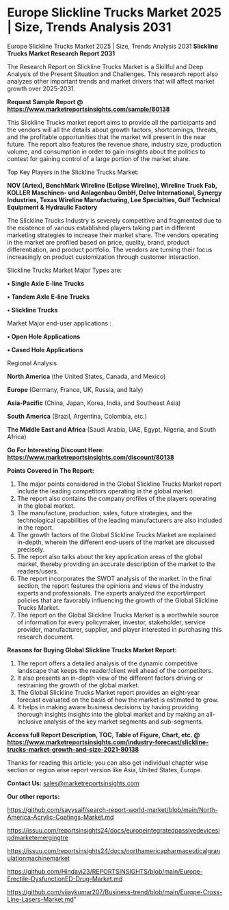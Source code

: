 # Europe Slickline Trucks Market 2025 | Size, Trends Analysis 2031
Europe Slickline Trucks Market 2025 | Size, Trends Analysis 2031
<strong>Slickline Trucks Market Research Report 2031</strong>

The Research Report on Slickline Trucks Market is a Skillful and Deep Analysis of the Present Situation and Challenges. This research report also analyzes other important trends and market drivers that will affect market growth over 2025-2031.

<strong>Request Sample Report @ <a href=https://www.marketreportsinsights.com/sample/80138>https://www.marketreportsinsights.com/sample/80138</a></strong>

This Slickline Trucks market report aims to provide all the participants and the vendors will all the details about growth factors, shortcomings, threats, and the profitable opportunities that the market will present in the near future. The report also features the revenue share, industry size, production volume, and consumption in order to gain insights about the politics to contest for gaining control of a large portion of the market share.

Top Key Players in the Slickline Trucks Market:

<strong>NOV (Artex), BenchMark Wireline (Eclipse Wireline), Wireline Truck Fab, KOLLER Maschinen- und Anlagenbau GmbH, Delve International, Synergy Industries, Texas Wireline Manufacturing, Lee Specialties, Gulf Technical Equipment & Hydraulic Factory</strong>

The Slickline Trucks Industry is severely competitive and fragmented due to the existence of various established players taking part in different marketing strategies to increase their market share. The vendors operating in the market are profiled based on price, quality, brand, product differentiation, and product portfolio. The vendors are turning their focus increasingly on product customization through customer interaction.

Slickline Trucks Market Major Types are:

<strong>• Single Axle E-line Trucks

• Tandem Axle E-line Trucks

• Slickline Trucks</strong>

Market Major end-user applications :

<strong>• Open Hole Applications

• Cased Hole Applications</strong>

Regional Analysis

</u><strong><b>North America</b></strong> (the United States, Canada, and Mexico)

<strong><b>Europe </b></strong>(Germany, France, UK, Russia, and Italy)

<strong><b>Asia-Pacific</b></strong> (China, Japan, Korea, India, and Southeast Asia)

<strong><b>South America</b></strong> (Brazil, Argentina, Colombia, etc.)

<strong><b>The Middle East and Africa</b></strong> (Saudi Arabia, UAE, Egypt, Nigeria, and South Africa)

<strong>Go For Interesting Discount Here: <a href=https://www.marketreportsinsights.com/discount/80138>https://www.marketreportsinsights.com/discount/80138</a></strong>

<strong>Points Covered in The Report:</strong>
<ol>
  <li>The major points considered in the Global Slickline Trucks Market report include the leading competitors operating in the global market.</li>
  <li>The report also contains the company profiles of the players operating in the global market.</li>
  <li>The manufacture, production, sales, future strategies, and the technological capabilities of the leading manufacturers are also included in the report.</li>
  <li>The growth factors of the Global Slickline Trucks Market are explained in-depth, wherein the different end-users of the market are discussed precisely.</li>
  <li>The report also talks about the key application areas of the global market, thereby providing an accurate description of the market to the readers/users.</li>
  <li>The report incorporates the SWOT analysis of the market. In the final section, the report features the opinions and views of the industry experts and professionals. The experts analyzed the export/import policies that are favorably influencing the growth of the Global Slickline Trucks Market.</li>
  <li>The report on the Global Slickline Trucks Market is a worthwhile source of information for every policymaker, investor, stakeholder, service provider, manufacturer, supplier, and player interested in purchasing this research document.</li>
</ol>
<strong>Reasons for Buying Global Slickline Trucks Market Report:</strong>

<ol>
  <li>The report offers a detailed analysis of the dynamic competitive landscape that keeps the reader/client well ahead of the competitors.</li>
  <li>It also presents an in-depth view of the different factors driving or restraining the growth of the global market.</li>
  <li>The Global Slickline Trucks Market report provides an eight-year forecast evaluated on the basis of how the market is estimated to grow.</li>
  <li>It helps in making aware business decisions by having providing thorough insights insights into the global market and by making an all-inclusive analysis of the key market segments and sub-segments.</li>
</ol>
<strong>Access full Report Description, TOC, Table of Figure, Chart, etc. @ <a href=https://www.marketreportsinsights.com/industry-forecast/slickline-trucks-market-growth-and-size-2021-80138>https://www.marketreportsinsights.com/industry-forecast/slickline-trucks-market-growth-and-size-2021-80138</a></strong>


Thanks for reading this article; you can also get individual chapter wise section or region wise report version like Asia, United States, Europe.

<strong>Contact Us:</strong>
sales@marketreportsinsights.com

<strong>Our other reports:</strong>

<a href=https://github.com/sayysaif/search-report-world-market/blob/main/North-America-Acrylic-Coatings-Market.md>https://github.com/sayysaif/search-report-world-market/blob/main/North-America-Acrylic-Coatings-Market.md</a>

<a href=https://issuu.com/reportsinsights24/docs/europeintegratedpassivedevicesipdmarketemergingtre>https://issuu.com/reportsinsights24/docs/europeintegratedpassivedevicesipdmarketemergingtre</a>

<a href=https://issuu.com/reportsinsights24/docs/northamericapharmaceuticalgranulationmachinemarket>https://issuu.com/reportsinsights24/docs/northamericapharmaceuticalgranulationmachinemarket</a>

<a href=https://github.com/Hindavi23/REPORTSINSIGHTS/blob/main/Europe-Erectile-DysfunctionED-Drug-Market.md>https://github.com/Hindavi23/REPORTSINSIGHTS/blob/main/Europe-Erectile-DysfunctionED-Drug-Market.md</a>

<a href=https://github.com/vijaykumar207/Business-trend/blob/main/Europe-Cross-Line-Lasers-Market.md>https://github.com/vijaykumar207/Business-trend/blob/main/Europe-Cross-Line-Lasers-Market.md</a>"
